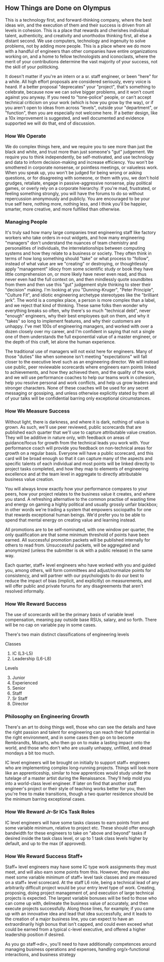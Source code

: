 ## How Things are Done on Olympus

This is a technology first, and forward-thinking company, where the best ideas win, and the execution of them and their
success is driven from all levels in cohesion. This is a place that rewards and cherishes individual talent, authenticity,
and creativity and unorthodox thinking first, all else a distant second. We use computers, technology and ingenuity to 
solve problems, not by adding more people. This is a place where we do more with a handful of engineers than other 
companies have entire organizations working on, and a home to fellow technologists and iconoclasts, where
the merit of your contributions determine the vast majority of your success, not the skill of your politicking. 

It doesn't matter if you're an intern or a sr. staff engineer, or been "here" for a while. All high effort proposals
are considered seriously, every voice is heard. If a better proposal "deprecates" your "project", that's something to
celebrate, because now we can solve bigger problems, and it won't count against you anyway. If you need to "tone-police"
people, or can't accept technical criticism on your work (which is how you grow by the way), or if you aren't open to 
ideas from across "levels", outside your "department", or "function", then you are especially not welcome here. If a better
design, like a 10x improvement is suggested, and well documented and evidence supported we will do that, end of discussion.

### How We Operate

We do complex things here, and we require you to see more than just the black and white, and trust more than just
someone's "gut" judgement. We require you to think independently, be self-motivated, and use technology and data
to inform decision-making and increase efficiency. You won't be smothered in corporate nonsense, or pointless meetings,
or valueless work. When you speak up, you won't be judged for being wrong or asking questions, or for disagreeing with
someone, or them with you, we don't hold grudges, retaliate, engage in passive-aggressive nonsense, play political 
games, or overly rely on a corporate hierarchy. If you're mad, frustrated, or feeling something strongly, you will
have the forums to do so without repercussion anonymously and publicly. You are encouraged to be your true self here,
nothing more, nothing less, and I think you'll be happier, smarter, more creative, and more fulfilled than otherwise.

### Managing People

It's truly sad how many large companies treat engineering staff like factory workers who take orders in->out widgets,
and how many engineering "managers" don't understand the nuances of team chemistry and personalities of individuals,
the interrelationships between computing systems and how they relate to a business or society. They often think in terms 
of how long something should "take" or what process to "follow", instead of what value are we "creating" or destroying, or
thoughtlessly apply "management" idiocy from some scientific study or book they have little comprehension on, or more likely
have never even read, and thus never even had the full context on, and then mindlessly quote soundbites from them and
then use this "gut" judgement style thinking to steer their "decision" making. I'm looking at you "Dunning-Kruger", 
"Peter Principle", "Culture Fit", and idiotic engineering archetype stereotypes like the "brilliant jerk". The world is a
complex place, a person is more complex than a label, and we reject that kind of thinking. These same folks then wonder
why everything breaks so often, why there's so much "technical debt", never "enough" engineers, why their best employees
quit on them, and why it "takes" so long to implement features, and why their customers are unhappy. I've met 100s of
engineering managers, and worked with over a dozen closely over my career, and I'm confident in saying that
not a single one of them understands the full exponential value of a master engineer, or the depth of this craft,
let alone the human experience.

The traditional use of managers will not exist here for engineers. Many of those "duties" like when someone isn't meeting
"expectations" will fall closer to the executive level such as an engineering director. We will instead use public,
peer reviewable scorecards where engineers earn points linked to achievements, and how they achieved them, and the quality
of the work, and we will use performance coaches to help our teams work in cohesion, help you resolve personal
and work conflicts, and help us grow leaders and stronger characters. None of these coaches will be used for any
secret messaging or gossiping, and unless otherwise explicitly stated by them all of your talks will be confidential
barring only exceptional circumstances.

### How We Measure Success

Without light, there is darkness, and where it is dark, nothing of value is grown. As such, we'll use peer reviewed, 
public scorecards that are published each quarter that we'll use to capture attributable value creation. They
will be additive in nature only, with feedback on areas of guidance/focus for growth from the technical leads you
work with. Your performance coach will provide you feedback on non-technical areas for growth on a regular basis.
Everyone will have a public scorecard, and this card will be broad enough so that it can capture many of the aspects 
and specific talents of each individual and most points will be linked directly to project tasks completed,
and how they map to elements of engineering excellence and at the team level in aggregate to directly
attributable business value creation. 

You will always know exactly how your performance compares to your peers, how your project relates to the business
value it creates, and where you stand. A refreshing alternative to the common practise of wasting time and energy on
gaming a highly political and usually grossly unfair blackbox; in other words we're trading a system that empowers
sociopaths for one that rewards exceptional human beings. We'd prefer you to be able to spend that mental
energy on creating value and learning instead.

All promotions are to be self-nominated, with one window per quarter, the only qualification are that some minimum 
threshold of points have been earned. All successful promotion packets will be published internally for others to
read from. Unsuccessful packets, will be aggregated and anonymized (unless the submitter is ok with a public release)
in the same way.

Each quarter, staff+ level engineers who have worked with you and guided you, among others, will form committees and 
adjust/normalize points for consistency, and will partner with our psychologists to do our best to reduce the impact
of bias (implicit, and explicitly) on measurements, and will offer public and private forums for any disagreements that
aren't resolved informally.

### How We Reward Success

The use of scorecards will be the primary basis of variable level compensation, meaning pay outside base RSUs, salary,
and so forth. There will be no cap on variable pay in some cases.

There's two main distinct classifications of engineering levels

Classes

   1. IC (L3-L5)
   2. Leadership (L6-L8)

Levels

   3. Junior
   4. Experienced
   5. Senior
   6. Staff
   7. Sr Staff
   8. Director

### Philosophy on Engineering Growth

There's an art to doing things well, those who can see the details and have the right passion and talent for
engineering can reach their full potential in the right environment, and in some cases then go on to become Rembrandts,
Mozarts, who then go on to make a lasting impact onto the world, and those who don't who are usually unhappy, unfilled,
and dread mondays a bit too much. 

IC level engineers will be brought on initially to support staff+ engineers who are implementing complex long-running
projects. Things will look more like an apprenticeship, similar to how apprentices would study under the tutelage
of a master artist during the Renaissance. They'll help mold you into a world-class level engineer. If later on find
that another staff engineer's project or their style of teaching works better for you, then you're free to make
transitions, though a two quarter residence should be the minimum barring exceptional cases.

### How We Reward Jr-Sr ICs Task Roles

IC level engineers will have some tasks classes to earn points from and some variable minimum, relative to project etc. 
These should offer enough bandwidth for these engineers to take on "above and beyond" tasks if desired inside the task
class level, or up to 1 task class levels higher by default, and up to the max (if approved). 

### How We Reward Success Staff+

Staff+ level engineers may have some IC type work assignments they must meet, and will also earn some points from 
this. However, they must also meet some variable minimum of staff+ level task classes and are measured on a staff+
level scorecard. At the staff L6 role, being a technical lead of any arbitrarily difficult project would be your 
entry level type of work. Creating, proposing, doing project management of, and execution of large technical projects
is expected. The largest variable bonuses will be tied to those who can come up with, delineate the business value of
accurately, and then execute projects successfully. Along those lines, for example; if you came up with an innovative
idea and lead that idea successfully, and it leads to the creation of a major business line, you can expect to have an
extraordinarily high bonus that isn't capped, and could even exceed what could be earned from a typical c-level executive,
and offered a higher leadership position if desired.

As you go staff->dir+, you'll need to have additionally competences around managing business operations and expenses,
handling org/x-functional interactions, and business strategy


